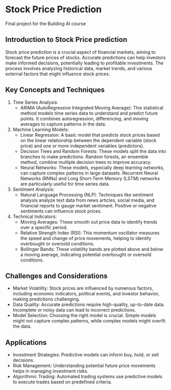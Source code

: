 # Stock Price Prediction
Final project for the Building AI course

## Introduction to Stock Price prediction
Stock price prediction is a crucial aspect of financial markets, aiming to forecast the future prices of stocks. Accurate predictions can help investors make informed decisions, potentially leading to profitable investments. The process involves analyzing historical data, market trends, and various external factors that might influence stock prices.

## Key Concepts and Techniques

1. Time Series Analysis:
      * ARIMA (AutoRegressive Integrated Moving Average): This statistical method models time series data to understand and predict future points. It combines autoregression, differencing, and moving averages to capture patterns in the data.
2. Machine Learning Models:
      * Linear Regression: A basic model that predicts stock prices based on the linear relationship between the dependent variable (stock price) and one or more independent variables (predictors).
      * Decision Trees and Random Forests: These models split the data into branches to make predictions. Random forests, an ensemble method, combine multiple decision trees to improve accuracy.
      * Neural Networks: These models, especially deep learning networks, can capture complex patterns in large datasets. Recurrent Neural Networks (RNNs) and Long Short-Term Memory (LSTM) networks are particularly useful for time series data.
3. Sentiment Analysis:
      * Natural Language Processing (NLP): Techniques like sentiment analysis analyze text data from news articles, social media, and financial reports to gauge market sentiment. Positive or negative sentiments can influence stock prices.
4. Technical Indicators:
      * Moving Averages: These smooth out price data to identify trends over a specific period.
      * Relative Strength Index (RSI): This momentum oscillator measures the speed and change of price movements, helping to identify overbought or oversold conditions.
      * Bollinger Bands: These volatility bands are plotted above and below a moving average, indicating potential overbought or oversold conditions.

## Challenges and Considerations

  * Market Volatility: Stock prices are influenced by numerous factors, including economic indicators, political events, and investor behavior, making predictions challenging.
  * Data Quality: Accurate predictions require high-quality, up-to-date data. Incomplete or noisy data can lead to incorrect predictions.
  * Model Selection: Choosing the right model is crucial. Simple models might not capture complex patterns, while complex models might overfit the data.


## Applications

  * Investment Strategies: Predictive models can inform buy, hold, or sell decisions.
  * Risk Management: Understanding potential future price movements helps in managing investment risks.
  * Algorithmic Trading: Automated trading systems use predictive models to execute trades based on predefined criteria.
